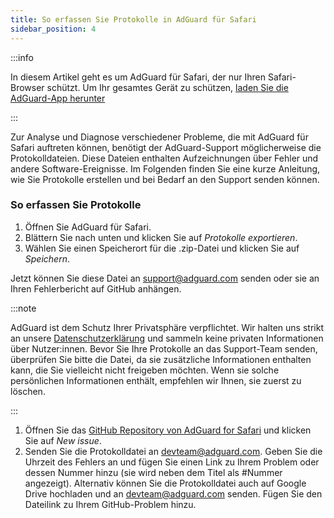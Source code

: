 ```yaml
---
title: So erfassen Sie Protokolle in AdGuard für Safari
sidebar_position: 4
---
```


:::info

In diesem Artikel geht es um AdGuard für Safari, der nur Ihren Safari-Browser schützt. Um Ihr gesamtes Gerät zu schützen, [laden Sie die AdGuard-App herunter](https://agrd.io/download-kb-adblock)

:::

Zur Analyse und Diagnose verschiedener Probleme, die mit AdGuard für Safari auftreten können, benötigt der AdGuard-Support möglicherweise die Protokolldateien. Diese Dateien enthalten Aufzeichnungen über Fehler und andere Software-Ereignisse. Im Folgenden finden Sie eine kurze Anleitung, wie Sie Protokolle erstellen und bei Bedarf an den Support senden können.

### So erfassen Sie Protokolle

1. Öffnen Sie AdGuard für Safari.
2. Blättern Sie nach unten und klicken Sie auf _Protokolle exportieren_.
3. Wählen Sie einen Speicherort für die .zip-Datei und klicken Sie auf _Speichern_.

Jetzt können Sie diese Datei an support@adguard.com senden oder sie an Ihren Fehlerbericht auf GitHub anhängen.

:::note

AdGuard ist dem Schutz Ihrer Privatsphäre verpflichtet. Wir halten uns strikt an unsere [Datenschutzerklärung](https://adguard.com/privacy/safari.html) und sammeln keine privaten Informationen über Nutzer:innen. Bevor Sie Ihre Protokolle an das Support-Team senden, überprüfen Sie bitte die Datei, da sie zusätzliche Informationen enthalten kann, die Sie vielleicht nicht freigeben möchten. Wenn sie solche persönlichen Informationen enthält, empfehlen wir Ihnen, sie zuerst zu löschen.

:::

1. Öffnen Sie das [GitHub Repository von AdGuard for Safari](https://github.com/AdguardTeam/AdGuardForSafari/issues) und klicken Sie auf _New issue_.
2. Senden Sie die Protokolldatei an devteam@adguard.com. Geben Sie die Uhrzeit des Fehlers an und fügen Sie einen Link zu Ihrem Problem oder dessen Nummer hinzu (sie wird neben dem Titel als #Nummer angezeigt).
    Alternativ können Sie die Protokolldatei auch auf Google Drive hochladen und an devteam@adguard.com senden. Fügen Sie den Dateilink zu Ihrem GitHub-Problem hinzu.

